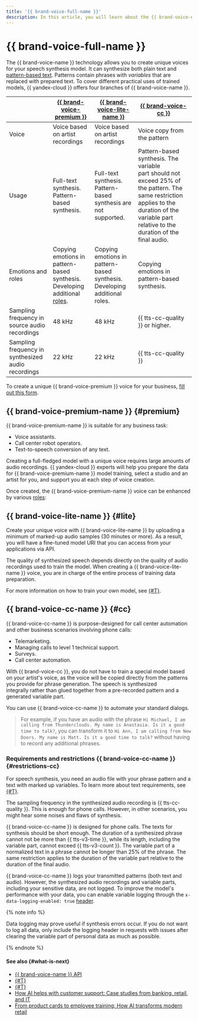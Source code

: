 ```yaml
---
title: '{{ brand-voice-full-name }}'
description: In this article, you will learn about the {{ brand-voice-name }} technology and the options available for creating a unique voice for your business.
---
```


# {{ brand-voice-full-name }}

The {{ brand-voice-name }} technology allows you to create unique voices for your speech synthesis model. It can synthesize both plain text and [pattern-based text](../templates.md). Patterns contain phrases with _variables_ that are replaced with prepared text. To cover different practical uses of trained models, {{ yandex-cloud }} offers four branches of {{ brand-voice-name }}.

| | [{{ brand-voice-premium }}](#premium) | [{{ brand-voice-lite-name }}](#lite)   |  [{{ brand-voice-cc }}](#cc) |
|---|---|---|---| 
| Voice | Voice based on artist recordings | Voice based on artist recordings |  Voice copy from the pattern |
| Usage | Full-text synthesis. Pattern-based synthesis. | Full-text synthesis. Pattern-based synthesis are not supported. |  Pattern-based synthesis. The variable part should not exceed 25% of the pattern. The same restriction applies to the duration of the variable part relative to the duration of the final audio. |
| Emotions and roles | Copying emotions in pattern-based synthesis. </br>Developing additional [roles](../index.md#role). | Copying emotions in pattern-based synthesis. </br>Developing additional roles. |  Copying emotions in pattern-based synthesis.  |
| Sampling frequency in source audio recordings | 48 kHz | 48 kHz |  {{ tts-cc-quality }} or higher. |
| Sampling frequency in synthesized audio recordings | 22 kHz | 22 kHz |  {{ tts-cc-quality }} |

To create a unique {{ brand-voice-premium }} voice for your business, [fill out this form](#contact-form).

## {{ brand-voice-premium-name }} {#premium}

{{ brand-voice-premium-name }} is suitable for any business task:

* Voice assistants.
* Call center robot operators.
* Text-to-speech conversion of any text.

Creating a full-fledged model with a unique voice requires large amounts of audio recordings. {{ yandex-cloud }} experts will help you prepare the data for {{ brand-voice-premium-name }} model training, select a studio and an artist for you, and support you at each step of voice creation.

Once created, the {{ brand-voice-premium-name }} voice can be enhanced by various [roles](../index.md#role):

## {{ brand-voice-lite-name }} {#lite}


Create your unique voice with {{ brand-voice-lite-name }} by uploading a minimum of marked-up audio samples (30 minutes or more). As a result, you will have a fine-tuned model URI that you can access from your applications via API.

The quality of synthesized speech depends directly on the quality of audio recordings used to train the model. When creating a {{ brand-voice-lite-name }} voice, you are in charge of the entire process of training data preparation.

For more information on how to train your own model, see [{#T}](bv-lite.md).


## {{ brand-voice-cc-name }} {#cc}

{{ brand-voice-cc-name }} is purpose-designed for call center automation and other business scenarios involving phone calls:

* Telemarketing.
* Managing calls to level 1 technical support.
* Surveys.
* Call center automation.

With {{ brand-voice-cc }}, you do not have to train a special model based on your artist's voice, as the voice will be copied directly from the patterns you provide for phrase generation. The speech is synthesized integrally rather than glued together from a pre-recorded pattern and a generated variable part.

You can use {{ brand-voice-cc-name }} to automate your standard dialogs.

> For example, if you have an audio with the phrase `Hi Michael, I am calling from Thunderclouds. My name is Anastasia. Is it a good time to talk?`, you can transform it to `Hi Ann, I am calling from New Doors. My name is Matt. Is it a good time to talk?` without having to record any additional phrases.

### Requirements and restrictions {{ brand-voice-cc-name }} {#restrictions-cc}

For speech synthesis, you need an audio file with your phrase pattern and a text with marked up variables. To learn more about text requirements, see [{#T}](../templates.md#requirements-text).

The sampling frequency in the synthesized audio recording is {{ tts-cc-quality }}. This is enough for phone calls. However, in other scenarios, you might hear some noises and flaws of synthesis.

{{ brand-voice-cc-name }} is designed for phone calls. The texts for synthesis should be short enough. The duration of a synthesized phrase cannot not be more than {{ tts-v3-time }}, while its length, including the variable part, cannot exceed {{ tts-v3-count }}. The variable part of a normalized text in a phrase cannot be longer than 25% of the phrase. The same restriction applies to the duration of the variable part relative to the duration of the final audio.

{{ brand-voice-cc-name }} logs your transmitted patterns (both text and audio). However, the synthesized audio recordings and variable parts, including your sensitive data, are not logged. To improve the model's performance with your data, you can enable variable logging through the `x-data-logging-enabled: true` [header](../../concepts/support-headers#request-headers).

{% note info %}

Data logging may prove useful if synthesis errors occur. If you do not want to log all data, only include the logging header in requests with issues after clearing the variable part of personal data as much as possible.

{% endnote %}

#### See also {#what-is-next}

* [{{ brand-voice-name }} API](../../tts-v3/api-ref/grpc/)
* [{#T}](../templates.md)
* [{#T}](../api/tts-templates.md)
* [How AI helps with customer support: Case studies from banking, retail, and IT](https://yandex.cloud/ru/blog/posts/2025/04/ai-and-support)
* [From product cards to employee training: How AI transforms modern retail](https://yandex.cloud/ru/blog/ai-in-retail)

